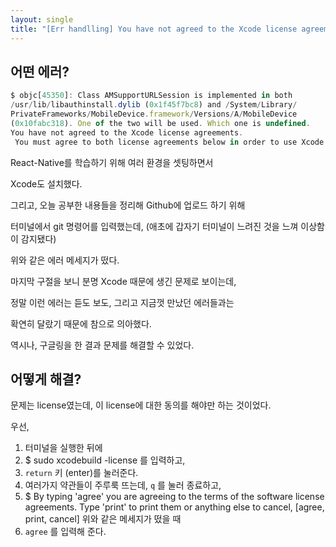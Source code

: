 ```yaml
---
layout: single
title: "[Err handlling] You have not agreed to the Xcode license agreements."
---
```


## 어떤 에러?

```jsx
$ objc[45350]: Class AMSupportURLSession is implemented in both
/usr/lib/libauthinstall.dylib (0x1f45f7bc8) and /System/Library/
PrivateFrameworks/MobileDevice.framework/Versions/A/MobileDevice
(0x10fabc318). One of the two will be used. Which one is undefined.
You have not agreed to the Xcode license agreements.
 You must agree to both license agreements below in order to use Xcode.
```

React-Native를 학습하기 위해 여러 환경을 셋팅하면서

Xcode도 설치했다.

그리고, 오늘 공부한 내용들을 정리해 Github에 업로드 하기 위해

터미널에서 git 명령어를 입력했는데, (애초에 갑자기 터미널이 느려진 것을 느껴 이상함이 감지됐다)

위와 같은 에러 메세지가 떴다.

마지막 구절을 보니 분명 Xcode 때문에 생긴 문제로 보이는데,

정말 이런 에러는 듣도 보도, 그리고 지금껏 만났던 에러들과는

확연히 달랐기 때문에 참으로 의아했다.

역시나, 구글링을 한 결과 문제를 해결할 수 있었다.

## 어떻게 해결?

문제는 license였는데, 이 license에 대한 동의를 해야만 하는 것이었다.

우선,

1. 터미널을 실행한 뒤에
2. $ sudo xcodebuild -license 를 입력하고,
3. `return` 키 (enter)를 눌러준다.
4. 여러가지 약관들이 주루룩 뜨는데, `q` 를 눌러 종료하고,
5. $ By typing 'agree' you are agreeing to the terms of the software license agreements. Type 'print' to print them or anything else to cancel, [agree, print, cancel]
   위와 같은 메세지가 떴을 때
6. `agree` 를 입력해 준다.
